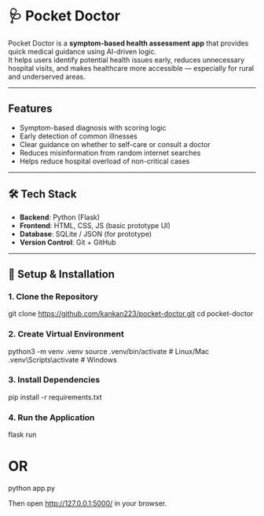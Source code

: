 ﻿# 🩺 Pocket Doctor

Pocket Doctor is a **symptom-based health assessment app** that provides quick medical guidance using AI-driven logic.  
It helps users identify potential health issues early, reduces unnecessary hospital visits, and makes healthcare more accessible — especially for rural and underserved areas.  

---

##   Features
-   Symptom-based diagnosis with scoring logic  
-   Early detection of common illnesses  
-   Clear guidance on whether to self-care or consult a doctor  
-   Reduces misinformation from random internet searches  
-   Helps reduce hospital overload of non-critical cases  

---

## 🛠 Tech Stack
- **Backend**: Python (Flask)  
- **Frontend**: HTML, CSS, JS (basic prototype UI)  
- **Database**: SQLite / JSON (for prototype)  
- **Version Control**: Git + GitHub  

---

## 🚀 Setup & Installation  

### 1. Clone the Repository

git clone https://github.com/kankan223/pocket-doctor.git
cd pocket-doctor

### 2. Create Virtual Environment

python3 -m venv .venv
source .venv/bin/activate   # Linux/Mac
.venv\Scripts\activate      # Windows

### 3. Install Dependencies

pip install -r requirements.txt

### 4. Run the Application

flask run
# OR
python app.py


Then open http://127.0.0.1:5000/ in your browser.
